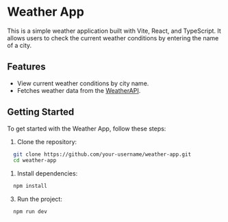 # Weather App

This is a simple weather application built with Vite, React, and TypeScript. It allows users to check the current weather conditions by entering the name of a city.

## Features

- View current weather conditions by city name.
- Fetches weather data from the [WeatherAPI](https://www.weatherapi.com/).

## Getting Started

To get started with the Weather App, follow these steps:

1. Clone the repository:

```bash
  git clone https://github.com/your-username/weather-app.git
  cd weather-app
```

1. Install dependencies:

```bash
  npm install
```

3. Run the project:

```bash
  npm run dev
```

